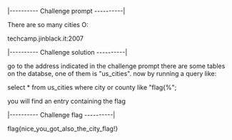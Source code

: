 |---------- Challenge prompt ----------|

There are so many cities O:

techcamp.jinblack.it:2007

|---------- Challenge solution ----------|

go to the address indicated in the challenge prompt
there are some tables on the databse, one of them is "us_cities".
now by running a query like:

select * from us_cities where city or county like "flag{%";

you will find an entry containing the flag

|---------- Challenge flag ----------|

flag{nice_you_got_also_the_city_flag!}